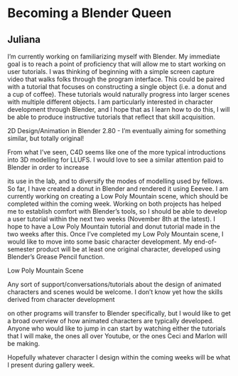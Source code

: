


# Becoming a Blender Queen

## Juliana

I’m currently working on familiarizing myself with Blender. My immediate goal is to reach a point of proficiency that will allow me to start working on user tutorials. I was thinking of beginning with a simple screen capture video that walks folks through the program interface. This could be paired with a tutorial that focuses on constructing a single object (i.e. a donut and a cup of coffee). These tutorials would naturally progress into larger scenes with multiple different objects. I am particularly interested in character development through Blender, and I hope that as I learn how to do this, I will be able to produce instructive tutorials that reflect that skill acquisition.

2D Design/Animation in Blender 2.80 - I’m eventually aiming for something similar, but totally original!

From what I’ve seen, C4D seems like one of the more typical introductions into 3D modelling for LLUFS. I would love to see a similar attention paid to Blender in order to increase

its use in the lab, and to diversify the modes of modelling used by fellows. So far, I have created a donut in Blender and rendered it using Eeevee. I am currently working on creating a Low Poly Mountain scene, which should be completed within the coming week. Working on both projects has helped me to establish comfort with Blender’s tools, so I should be able to develop a user tutorial within the next two weeks (November 8th at the latest). I hope to have a Low Poly Mountain tutorial and donut tutorial made in the two weeks after this. Once I’ve completed my Low Poly Mountain scene, I would like to move into some basic character development. My end-of-semester product will be at least one original character, developed using Blender’s Grease Pencil function.

Low Poly Mountain Scene

Any sort of support/conversations/tutorials about the design of animated characters and scenes would be welcome. I don’t know yet how the skills derived from character development

on other programs will transfer to Blender specifically, but I would like to get a broad overview of how animated characters are typically developed. Anyone who would like to jump in can start by watching either the tutorials that I will make, the ones all over Youtube, or the ones Ceci and Marlon will be making.

Hopefully whatever character I design within the coming weeks will be what I present during gallery week.
<!--stackedit_data:
eyJoaXN0b3J5IjpbMTUxODg5OTIzMV19
-->